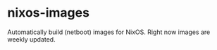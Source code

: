 # nixos-images

Automatically build (netboot) images for NixOS.
Right now images are weekly updated.
